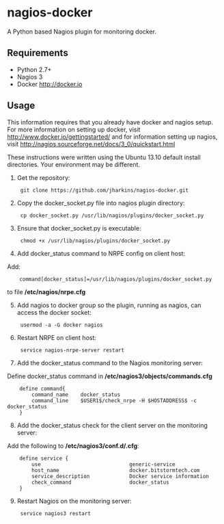 nagios-docker
=============

A Python based Nagios plugin for monitoring docker.

## Requirements

* Python 2.7+
* Nagios 3
* Docker <http://docker.io>

## Usage

This information requires that you already have docker and nagios setup. For
more information on setting up docker, visit
http://www.docker.io/gettingstarted/ and for information setting up nagios,
visit http://nagios.sourceforge.net/docs/3_0/quickstart.html

These instructions were written using the Ubuntu 13.10 default install
directories. Your environment may be different.

1. Get the repository:

        git clone https://github.com/jharkins/nagios-docker.git

2. Copy the docker_socket.py file into nagios plugin directory:

        cp docker_socket.py /usr/lib/nagios/plugins/docker_socket.py

3. Ensure that docker_socket.py is executable:

        chmod +x /usr/lib/nagios/plugins/docker_socket.py

4. Add docker_status command to NRPE config on client host:

Add:

        command[docker_status]=/usr/lib/nagios/plugins/docker_socket.py

to file **/etc/nagios/nrpe.cfg**

5. Add nagios to docker group so the plugin, running as nagios, can access the
docker socket:

        usermod -a -G docker nagios

6. Restart NRPE on client host:

        service nagios-nrpe-server restart

7. Add the docker_status command to the Nagios monitoring server:

Define docker_status command in **/etc/nagios3/objects/commands.cfg**

        define command{
            command_name    docker_status
            command_line    $USER1$/check_nrpe -H $HOSTADDRESS$ -c docker_status
        }

8. Add the docker_status check for the client server on the monitoring server:

Add the following to **/etc/nagios3/conf.d/<server>.cfg**:

        define service {
            use                             generic-service
            host_name                       docker.bitstormtech.com
            service_description             Docker service information
            check_command                   docker_status
        }

9. Restart Nagios on the monitoring server:

        service nagios3 restart
